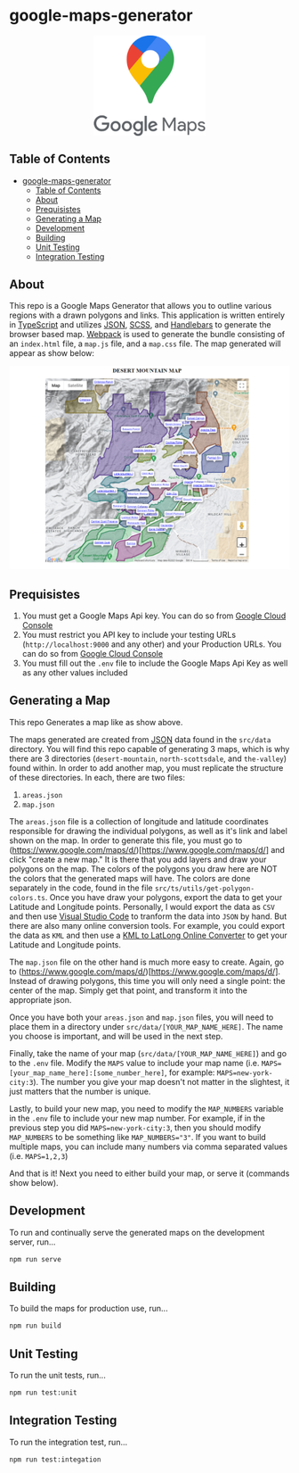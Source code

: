 # google-maps-generator

<p align="center">
<img align="center" width="200" src="docs/images/google-maps-logo.png" alt="React & Google Apps Script logos">
</p>

## Table of Contents

- [google-maps-generator](#google-maps-generator)
  - [Table of Contents](#table-of-contents)
  - [About](#about)
  - [Prequisistes](#prequisistes)
  - [Generating a Map](#generating-a-map)
  - [Development](#development)
  - [Building](#building)
  - [Unit Testing](#unit-testing)
  - [Integration Testing](#integration-testing)

## About

This repo is a Google Maps Generator that allows you to outline various regions with a drawn polygons and links. This application is written entirely in <a href="https://www.typescriptlang.org/">TypeScript</a> and utilizes <a href="https://en.wikipedia.org/wiki/JSON">JSON</a>, <a href="https://sass-lang.com/">SCSS</a>, and <a href="https://handlebarsjs.com/">Handlebars</a> to generate the browser based map. <a href="https://webpack.js.org/">Webpack</a> is used to generate the bundle consisting of an `index.html` file, a `map.js` file, and a `map.css` file. The map generated will appear as show below:

![Google Maps Generator Example](docs/images/map-screenshot.png)

## Prequisistes

1. You must get a Google Maps Api key. You can do so from [Google Cloud Console](https://console.cloud.google.com/)
2. You must restrict you API key to include your testing URLs (`http://localhost:9000` and any other) and your Production URLs. You can do so from [Google Cloud Console](https://console.cloud.google.com/)
3. You must fill out the `.env` file to include the Google Maps Api Key as well as any other values included

## Generating a Map

This repo Generates a map like as show above.

The maps generated are created from <a href="https://en.wikipedia.org/wiki/JSON">JSON</a> data found in the `src/data` directory. You will find this repo capable of generating 3 maps, which is why there are 3 directories (`desert-mountain`, `north-scottsdale`, and `the-valley`) found within. In order to add another map, you must replicate the structure of these directories. In each, there are two files:

1. `areas.json`
2. `map.json`

The `areas.json` file is a collection of longitude and latitude coordinates responsible for drawing the individual polygons, as well as it's link and label shown on the map. In order to generate this file, you must go to (https://www.google.com/maps/d/)[https://www.google.com/maps/d/] and click "create a new map." It is there that you add layers and draw your polygons on the map. The colors of the polygons you draw here are NOT the colors that the generated maps will have. The colors are done separately in the code, found in the file `src/ts/utils/get-polygon-colors.ts`. Once you have draw your polygons, export the data to get your Latitude and Longitude points. Personally, I would export the data as `CSV` and then use [Visual Studio Code](https://code.visualstudio.com/) to tranform the data into `JSON` by hand. But there are also many online conversion tools. For example, you could export the data as `KML` and then use a [KML to LatLong Online Converter](https://mygeodata.cloud/converter/kml-to-latlong) to get your Latitude and Longitude points.

The `map.json` file on the other hand is much more easy to create. Again, go to (https://www.google.com/maps/d/)[https://www.google.com/maps/d/]. Instead of drawing polygons, this time you will only need a single point: the center of the map. Simply get that point, and transform it into the appropriate json.

Once you have both your `areas.json` and `map.json` files, you will need to place them in a directory under `src/data/[YOUR_MAP_NAME_HERE]`. The name you choose is important, and will be used in the next step.

Finally, take the name of your map (`src/data/[YOUR_MAP_NAME_HERE]`) and go to the `.env` file. Modify the `MAPS` value to include your map name (i.e. `MAPS=[your_map_name_here]:[some_number_here]`, for example: `MAPS=new-york-city:3`). The number you give your map doesn't not matter in the slightest, it just matters that the number is unique.

Lastly, to build your new map, you need to modify the `MAP_NUMBERS` variable in the `.env` file to include your new map number. For example, if in the previous step you did `MAPS=new-york-city:3`, then you should modify `MAP_NUMBERS` to be something like `MAP_NUMBERS="3"`. If you want to build multiple maps, you can include many numbers via comma separated values (i.e. `MAPS=1,2,3`)

And that is it! Next you need to either build your map, or serve it (commands show below).

## Development

To run and continually serve the generated maps on the development server, run...

```bash
npm run serve
```

## Building

To build the maps for production use, run...

```bash
npm run build
```

## Unit Testing

To run the unit tests, run...

```bash
npm run test:unit
```

## Integration Testing

To run the integration test, run...

```bash
npm run test:integation
```
